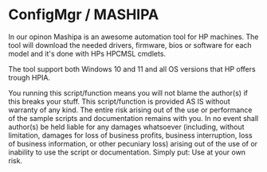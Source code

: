 # ConfigMgr / MASHIPA

In our opinon Mashipa is an awesome automation tool for HP machines.
The tool will download the needed drivers, firmware, bios or software for each model and it's done with HPs HPCMSL cmdlets.

The tool support both Windows 10 and 11 and all OS versions that HP offers trough HPIA.

You running this script/function means you will not blame the author(s) if this breaks your stuff. This script/function is provided AS IS without warranty of any kind. The entire risk arising out of the use or performance of the sample scripts and documentation remains with you. 
In no event shall author(s) be held liable for any damages whatsoever (including, without limitation, damages for loss of business profits, business interruption, loss of business information, or other pecuniary loss) arising out of the use of or inability to use the script or documentation. 
Simply put: Use at your own risk.
